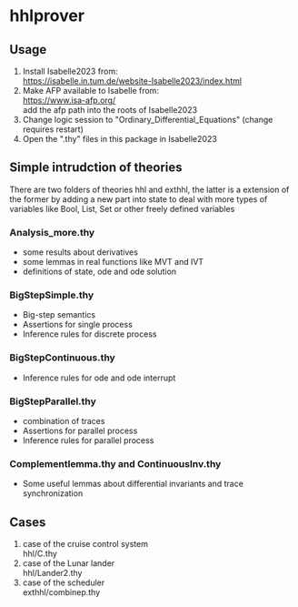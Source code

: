 # hhlprover
## Usage
   1. Install Isabelle2023 from:<br>
        https://isabelle.in.tum.de/website-Isabelle2023/index.html  <br>
   2. Make AFP available to Isabelle from:<br>
	https://www.isa-afp.org/ <br>
      add the afp path into the roots of Isabelle2023 <br>
   3. Change logic session to "Ordinary_Differential_Equations" (change requires restart) <br>
   4. Open the ".thy" files in this package in Isabelle2023 <br>

## Simple intrudction of theories
There are two folders of theories hhl and exthhl, the latter is a extension of the former by adding a new part into state to deal with more types of variables like Bool, List, Set or other freely defined variables 
### Analysis_more.thy
  * some results about derivatives   
  * some lemmas in real functions like MVT and IVT  
  * definitions of state, ode and ode solution
      
### BigStepSimple.thy
  * Big-step semantics 
  * Assertions for single process
  * Inference rules for discrete process
      
### BigStepContinuous.thy
  * Inference rules for ode and ode interrupt
      
### BigStepParallel.thy
  * combination of traces
  * Assertions for parallel process
  * Inference rules for parallel process
      
### Complementlemma.thy and ContinuousInv.thy
  * Some useful lemmas about differential invariants and trace synchronization

## Cases
  1. case of the cruise control system <br>
       hhl/C.thy
  2. case of the Lunar lander <br>
       hhl/Lander2.thy
  3. case of the scheduler <br>
       exthhl/combinep.thy


